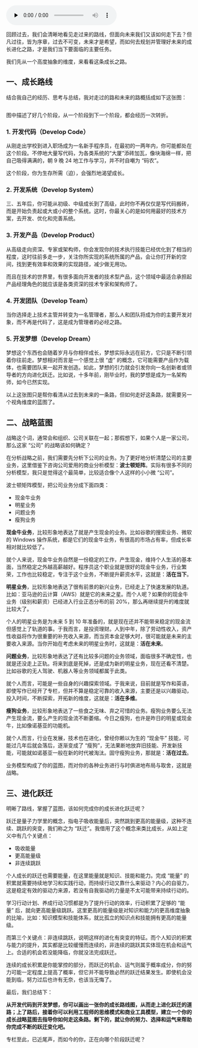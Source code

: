 <audio id="audio" title="63 | 成长蓝图，进化跃迁" controls="" preload="none"><source id="mp3" src="https://static001.geekbang.org/resource/audio/22/61/22710e4b3e8a5ef5f08a06e633fc7561.mp3"></audio>

回顾过去，我们会清晰地看见走过来的路线，但面向未来我们又该如何走下去？但凡过往，皆为序章，过去不可变，未来才是希望，而如何去规划并管理好未来的成长进化之路，才是我们当下要面临的主要任务。

我们先从一个高度抽象的维度，来看看这条成长之路。

## 一、成长路线

结合我自己的经历、思考与总结，我对走过的路和未来的路概括成如下这张图：

<img src="https://static001.geekbang.org/resource/image/b0/b1/b061ca650f8f79f66228f7742701f6b1.png" alt="">

图中描述了好几个阶段，从一个阶段到下一个阶段，都会经历一次转折。

### 1. 开发代码（Develop Code）

从刚走出学校到进入职场成为一名新手程序员，在最初的一两年内，你可能都处在这个阶段。不停地大量写代码，为各类系统的“大厦”添砖加瓦，像块海绵一样，把自己吸得满满的，朝 9 晚 24 地工作与学习，并不时自嘲为 “码农”。

这个阶段，你为生存所需（迫），会强烈地渴望成长。

### 2. 开发系统（Develop System）

三、五年后，你可能从初级、中级成长到了高级，此时你不再仅仅是写代码搬砖，而是开始负责起或大或小的整个系统。这时，你最关心的是如何用最好的技术方案，去开发、优化和完善系统。

### 3. 开发产品（Develop Product）

从高级走向资深、专家或架构师，你会发现你的技术执行技能已经优化到了相当的程度，这时往前多走一步，关注你所实现的系统所属的产品，会让你打开新的空间，找到更有效率和效果的实现路径，减少做无用功。

而且在技术的世界里，有很多面向开发者的技术型产品，这个领域中最适合承担起产品经理角色的就应该是各类资深的技术专家和架构师了。

### 4. 开发团队（Develop Team）

当你选择走上技术主管并转变为一名管理者，那么人和团队将成为你的主要开发对象，而不再是代码了，这是成为管理者的必经之路。

### 5. 开发梦想（Develop Dream）

梦想这个东西也会随着岁月与你相伴成长，梦想实际永远在前方，它只是不断引领着你往前走。梦想相对而言是一个感觉上很 “虚” 的概念，它可能需要产品作为载体，也需要团队来一起开发创造。如此，梦想的引力就会引发你向一名创新者或领导者的方向进化跃迁。比如说，十多年前，刚毕业时，我的梦想是成为一名架构师，如今已然实现。

以上这张图只是帮你看清从过去到未来的一条路，但如何走好这条路，就需要另一个视角维度的蓝图了。

## 二、战略蓝图

战略这个词，通常会和组织、公司关联在一起；那假想下，如果个人是一家公司，那么这家 “公司” 的战略该如何确定？

在分析战略之前，我们需要先分析下公司的业务。为了更好地分析清楚公司的主要业务，这里借鉴下咨询公司爱用的商业分析模型：**波士顿矩阵**。实际有很多不同的分析模型，我只是觉得这个最简单，比较适合像个人这样的小小微 “公司”。

波士顿矩阵模型，把公司业务分成下面四类：

- 现金牛业务
- 明星业务
- 问题业务
- 瘦狗业务

**现金牛业务**，比较形象地表达了就是产生现金的业务。比如谷歌的搜索业务、微软的 Windows 操作系统，都是它们的现金牛业务，有很高的市场占有率，但成长率相对就比较低了。

就个人来说，现金牛业务自然是一份稳定的工作，产生现金，维持个人生活的基本面，当然稳定之外越高薪越好。程序员这个职业就是很好的现金牛业务，行业繁荣，工作也比较稳定，专注于这个业务，不断提升薪资水平，这就是：**活在当下**。

**明星业务**，比较形象地表达了很有前景的新兴业务，已经走上了快速发展的轨道。比如：亚马逊的云计算（AWS）就是它的未来之星。而个人呢？如果你的现金牛业务（级别和薪资）已经进入行业正态分布的前 20%，那么再继续提升的难度就比较大了。

个人的明星业务是为未来 5 到 10 年准备的，就是现在还并不能带来稳定的现金流但感觉上了轨道的事。于我而言，是投资理财。人到中年，除了劳动性收入，资产性收益将作为很重要的补充收入来源，而当资本金足够大时，很可能就是未来的主要收入来源。当你开始在考虑未来的明星业务时，这就是：**活在未来**。

**问题业务**，比较形象地表达了还有比较多问题的业务领域，面临很多不确定性，也就是还没走上正轨。将来到底是死掉，还是成为新的明星业务，现在还看不清楚。比如谷歌的无人驾驶、机器人等业务领域都属于此类。

就个人而言，可能是一些自身的兴趣探索领域。于我来说，目前就是写作和英语，即使写作已经开了专栏，但并不算是稳定可靠的收入来源，主要还是以兴趣驱动，投入时间，不断探索，开拓新的维度，这就是：**活在多维**。

**瘦狗业务**，比较形象地表达了一些食之无味、弃之可惜的业务。瘦狗业务要么无法产生现金流，要么产生的现金流不断萎缩。今日之瘦狗，也许是昨日的明星或现金牛，比如像诺基亚的功能机。

就个人而言，行业在发展，技术也在进化，曾经你赖以为生的 “现金牛” 技能，可能过几年后就会落后，逐渐变成了 “瘦狗”，无法果断地放弃旧技能、开发新技能，可能就如诺基亚一般在新的时代被淘汰。固守瘦狗业务，那就是：**活在过去**。

业务模型构成了你的蓝图，而对你的各种业务进行与时俱进地布局与取舍，这就是战略。

## 三、进化跃迁

明晰了路线，掌握了蓝图，该如何完成你的成长进化跃迁呢？

跃迁是量子力学里的概念，指电子吸收能量后，突然跳到更高的能量级，这种不连续、跳跃的突变，我们称之为 “跃迁”。我借用了这个概念来类比成长，从如上定义中有几个关键点：

- 吸收能量
- 更高能量级
- 非连续跳跃

个人成长的跃迁也需要能量，在这里能量就是知识、技能和能力。完成 “能量” 的积累就需要持续地学习和实践行动，而持续行动又靠什么来驱动？内心的自驱力，这是稳定有效的驱动力来源，若没有自我驱动的力量是不太可能带来持续行动的。

学习行动计划、养成行动习惯都是为了提升行动的效率，行动积累了足够的 “能量” 后，就向更高能量级跳跃。这里更高的能量级是对知识和能力的更高维度抽象的比喻，比如：知识模型和技能体系，就比孤立的知识点和技能拥有更高的能量级。

而第三个关键点：非连续跳跃，说明这样的进化有突变的特征。而个人知识的积累与能力的提升，其实都是比较缓慢而连续的，非连续的跳跃其实体现在机会和运气上。合适的机会若没能降临，你就没法完成跃迁。

连续的成长积累是你能掌控的部分，而跃迁的机会、运气则属于概率成分，你的努力可能一定程度上提高了概率，但它并不能导致必然的跃迁结果发生。即使机会没能到临，努力过后也许有无奈，也该当无悔了。

最后，我们总结下：

**从开发代码到开发梦想，你可以画出一张你的成长路线图，从而走上进化跃迁的道路；上了路后，接着你可以利用工程师的思维模式和商业工具模型，建立一个你的成长战略蓝图去指导你如何走这条路。剩下的，就让你的努力、选择和运气来帮助你完成不断的跃迁变化吧。**

专栏至此，已近尾声，而如今的你，正在向哪个阶段跃迁呢？


